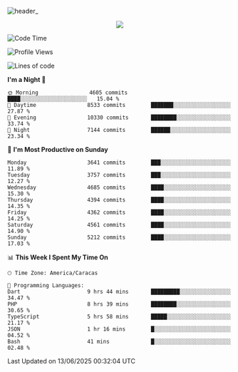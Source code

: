 ![header_](https://github.com/user-attachments/assets/4010d822-ccdc-4198-b608-18c773338d18)


<p align="center">
  <a href="http://www.github.com/thevacs">
    <img src="https://github-readme-streak-stats.herokuapp.com/?user=thevacs&stroke=ffffff&background=1c1917&ring=0891b2&fire=0891b2&currStreakNum=ffffff&currStreakLabel=0891b2&sideNums=ffffff&sideLabels=ffffff&dates=ffffff&hide_border=true" />
  </a>
</p>

<!--START_SECTION:waka-->
![Code Time](http://img.shields.io/badge/Code%20Time-3%2C455%20hrs%2013%20mins-blue)

![Profile Views](http://img.shields.io/badge/Profile%20Views-1-blue)

![Lines of code](https://img.shields.io/badge/From%20Hello%20World%20I%27ve%20Written-4.4%20million%20lines%20of%20code-blue)

**I'm a Night 🦉** 

```text
🌞 Morning                4605 commits        ████░░░░░░░░░░░░░░░░░░░░░   15.04 % 
🌆 Daytime                8533 commits        ███████░░░░░░░░░░░░░░░░░░   27.87 % 
🌃 Evening                10330 commits       ████████░░░░░░░░░░░░░░░░░   33.74 % 
🌙 Night                  7144 commits        ██████░░░░░░░░░░░░░░░░░░░   23.34 % 
```
📅 **I'm Most Productive on Sunday** 

```text
Monday                   3641 commits        ███░░░░░░░░░░░░░░░░░░░░░░   11.89 % 
Tuesday                  3757 commits        ███░░░░░░░░░░░░░░░░░░░░░░   12.27 % 
Wednesday                4685 commits        ████░░░░░░░░░░░░░░░░░░░░░   15.30 % 
Thursday                 4394 commits        ████░░░░░░░░░░░░░░░░░░░░░   14.35 % 
Friday                   4362 commits        ████░░░░░░░░░░░░░░░░░░░░░   14.25 % 
Saturday                 4561 commits        ████░░░░░░░░░░░░░░░░░░░░░   14.90 % 
Sunday                   5212 commits        ████░░░░░░░░░░░░░░░░░░░░░   17.03 % 
```


📊 **This Week I Spent My Time On** 

```text
🕑︎ Time Zone: America/Caracas

💬 Programming Languages: 
Dart                     9 hrs 44 mins       █████████░░░░░░░░░░░░░░░░   34.47 % 
PHP                      8 hrs 39 mins       ████████░░░░░░░░░░░░░░░░░   30.65 % 
TypeScript               5 hrs 58 mins       █████░░░░░░░░░░░░░░░░░░░░   21.17 % 
JSON                     1 hr 16 mins        █░░░░░░░░░░░░░░░░░░░░░░░░   04.52 % 
Bash                     41 mins             █░░░░░░░░░░░░░░░░░░░░░░░░   02.48 % 
```


 Last Updated on 13/06/2025 00:32:04 UTC
<!--END_SECTION:waka-->
